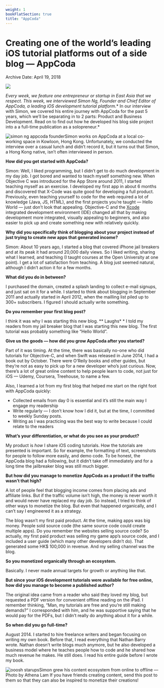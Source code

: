 ```yaml
---
weight: 1
bookFlatSection: true
title: "AppCoda"
---
```



# Creating one of the world’s leading iOS tutorial platforms out of a side blog — AppCoda

Archive Date: April 19, 2018

 ![](https://i1.wp.com/b3p0.org/wp-content/uploads/2018/04/Web-Simon-Ng-AppCoda-6163.jpg?fit=900%252C598&quality=95&ssl=1) 

*Every week, we feature one entrepreneur or startup in East Asia that we respect. This week, we interviewed Simon Ng, Founder and Chief Editor of AppCoda, a leading iOS development tutorial platform.** In our interview with Simon, we covered his entire journey with AppCoda for the past 5 years, which we’ll be separating in to 2 parts: Product and Business Development. Read on to find out how he developed his blog side project into a a full-time publication as a solopreneur.*

![simon ng appcoda founder](https://i1.wp.com/b3p0.org/wp-content/uploads/2018/04/APWB_Athena_Lam_20180430-.022.jpeg?resize=900%252C506&quality=95&ssl=1)Simon works on AppCoda at a local co-working space in Kowloon, Hong Kong.
 Unfortunately, we conducted the interview over a casual lunch and didn’t record it, but it turns out that Simon, a Hong Kong native, isn’t often interviewed in person.

**How did you get started with AppCoda?**

Simon: Well, I liked programming, but I didn’t get to do much development in my day job. I got bored and wanted to teach myself something new. When Objective C was introduced for the App Store around 2011, I started teaching myself as an exercise. I developed my first app in about 6 months and discovered that X-Code was quite good for developing a full product. Previously, even teaching yourself to code for the web required a lot of knowledge (Java, JS, HTML), and the first projects you’re taught — Hello World — just don’t look that appealing. Objective-C and the [Xcode](https://developer.apple.com/xcode/) integrated development environment (IDE) changed all that by making development more integrated, visually appealing to beginners, and also easier to pick up and create something new with relatively quickly.

**Why did you specifically think of blogging about your project instead of just trying to create new apps that generated income?**

Simon: About 10 years ago, I started a blog that covered iPhone jail breakers and at its peak it had around 20,000 daily views. So I liked writing, sharing what I learned, and teaching (I taught courses at the Open University at one point). I get a lot of satisfaction from teaching. A blog just seemed natural, although I didn’t action it for a few months.

**What did you do in between?**

I purchased the domain, created a splash landing to collect e-mail signups, and just sat on it for a while. I started to think about blogging in September 2011 and actually started in April 2012, when the mailling list piled up to 300+ subscribers. I figured I should actually write something.

**Do you remember your first blog post?**

I think it was why I was starting this new blog. \** Laughs* \* I told my readers from my jail breaker blog that I was starting this new blog. The first tutorial was probably something like “Hello World”.

**Give us the goods — how did you grow AppCoda after you started?**

Part of it was timing. At the time, there was basically no-one who did tutorials for Objective-C, and when Swift was released in June 2014, I had a book out by October. There were O’Reily books and other guides, but they’re not as easy to pick up for a new developer who’s just curious. Now, there’s a lot of great online content to help people learn to code, not just for iOS — Udemy, Coursera, Treehouse, to name a few.

Also, I learned a lot from my first blog that helped me start on the right foot with AppCoda quickly:

* Collected emails from day 0 is essential and it’s still the main way I engage my readership
* Write regularly — I don’t know how I did it, but at the time, I committed to weekly Sunday posts.
* Writing as I was practicing was the best way to write because I could relate to the readers

**What’s your differentiation, or what do you see as your product?**

My product is *how* I share iOS coding tutorials. How the tutorials are presented is important. So for example, the formatting of text, screenshots for people to follow more easily, and demo code. To be honest, the AppCoda blog had a following, but it didn’t take off immediately and for a long time the jailbreaker blog was still much bigger.

**But how did you manage to monetize AppCoda as a product if the traffic wasn’t that high?**

A lot of people feel that blogging income comes from placing ads and affiliate links. But if the traffic volume isn’t high, the money is never worth it and would never have replaced my day job. So instead, I tried to think of other ways to monetize the blog. But even that happened organically, and I can’t say I engineered it as a strategy.

The blog wasn’t my first paid product. At the time, making apps was big money. People sold source code (the same source code could create multiple apps). Do you remember the websites selling source code? So actually, my first paid product was selling my game app’s source code, and I included a user guide (which many other developers didn’t do). That generated some HK$ 100,000 in revenue. And my selling channel was the blog.

**So you monetized organically through an ecosystem.**

Basically. I never made annual targets for growth or anything like that.

**But since your iOS development tutorials were available for free online, how did you manage to become a published author?**

The original idea came from a reader who said they loved my blog, but requested a PDF version for convenient offline reading on the iPad. I remember thinking, “Man, my tutorials are free and you’re still making demands?” I corresponded with him, and he was supportive saying that he would pay for the PDFs, but I didn’t really do anything about it for a while.

**So when did you go full-time?**

August 2014\. I started to hire freelance writers and began focusing on writing my own book. Before that, I read everything that Nathan Barry wrote. Nathan doesn’t write blogs much anymore, but he also developed a business model where he teaches people how to code and he shared how much revenue he makes. He still does. I read his entire guide before I wrote my book.

![ooosh starups](https://i0.wp.com/b3p0.org/wp-content/uploads/2018/04/Web-Simon-Ng-AppCoda-6159.jpg?resize=900%252C598&quality=95&ssl=1)Simon grew his content ecosystem from online to offline — Photo by Athena Lam
 If you have friends creating content, send this post to them so that they can also be inspired to monetize their creations!